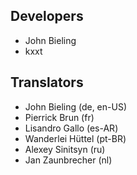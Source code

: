 ## Developers
* John Bieling
* kxxt

## Translators
 * John Bieling (de, en-US)
 * Pierrick Brun (fr)
 * Lisandro Gallo (es-AR)
 * Wanderlei Hüttel (pt-BR)
 * Alexey Sinitsyn (ru)
 * Jan Zaunbrecher (nl)
